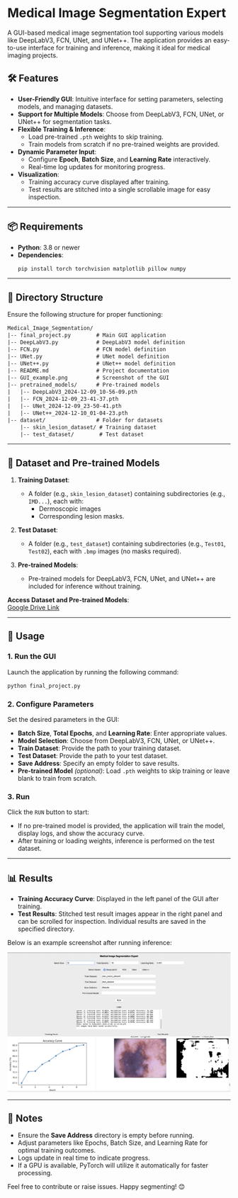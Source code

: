 # Medical Image Segmentation Expert

A GUI-based medical image segmentation tool supporting various models like DeepLabV3, FCN, UNet, and UNet++. The application provides an easy-to-use interface for training and inference, making it ideal for medical imaging projects.

## 🛠️ Features

- **User-Friendly GUI**: Intuitive interface for setting parameters, selecting models, and managing datasets.
- **Support for Multiple Models**: Choose from DeepLabV3, FCN, UNet, or UNet++ for segmentation tasks.
- **Flexible Training & Inference**:
  - Load pre-trained `.pth` weights to skip training.
  - Train models from scratch if no pre-trained weights are provided.
- **Dynamic Parameter Input**:
  - Configure **Epoch**, **Batch Size**, and **Learning Rate** interactively.
  - Real-time log updates for monitoring progress.
- **Visualization**:
  - Training accuracy curve displayed after training.
  - Test results are stitched into a single scrollable image for easy inspection.

---

## 📦 Requirements

- **Python**: 3.8 or newer
- **Dependencies**:
  ```bash
  pip install torch torchvision matplotlib pillow numpy
  ```

---

## 📂 Directory Structure

Ensure the following structure for proper functioning:

```plaintext
Medical_Image_Segmentation/
|-- final_project.py        # Main GUI application
|-- DeepLabV3.py            # DeepLabV3 model definition
|-- FCN.py                  # FCN model definition
|-- UNet.py                 # UNet model definition
|-- UNet++.py               # UNet++ model definition
|-- README.md               # Project documentation
|-- GUI_example.png         # Screenshot of the GUI
|-- pretrained_models/      # Pre-trained models
|   |-- DeepLabV3_2024-12-09_10-56-09.pth
|   |-- FCN_2024-12-09_23-41-37.pth
|   |-- UNet_2024-12-09_23-50-41.pth
|   |-- UNet++_2024-12-10_01-04-23.pth
|-- dataset/                # Folder for datasets
    |-- skin_lesion_dataset/ # Training dataset
    |-- test_dataset/        # Test dataset
```

---

## 📑 Dataset and Pre-trained Models

1. **Training Dataset**:
   - A folder (e.g., `skin_lesion_dataset`) containing subdirectories (e.g., `IMD...`), each with:
     - Dermoscopic images
     - Corresponding lesion masks.

2. **Test Dataset**:
   - A folder (e.g., `test_dataset`) containing subdirectories (e.g., `Test01`, `Test02`), each with `.bmp` images (no masks required).

3. **Pre-trained Models**:
   - Pre-trained models for DeepLabV3, FCN, UNet, and UNet++ are included for inference without training.

**Access Dataset and Pre-trained Models**:  
[Google Drive Link](https://drive.google.com/drive/folders/1jXeejsBN_O1_mSY7S0zUFZuyRUKbSrg5?usp=sharing)

---

## 🚀 Usage

### 1. Run the GUI
Launch the application by running the following command:
```bash
python final_project.py
```

### 2. Configure Parameters
Set the desired parameters in the GUI:
- **Batch Size**, **Total Epochs**, and **Learning Rate**: Enter appropriate values.
- **Model Selection**: Choose from DeepLabV3, FCN, UNet, or UNet++.
- **Train Dataset**: Provide the path to your training dataset.
- **Test Dataset**: Provide the path to your test dataset.
- **Save Address**: Specify an empty folder to save results.
- **Pre-trained Model** *(optional)*: Load `.pth` weights to skip training or leave blank to train from scratch.

### 3. Run
Click the `RUN` button to start:
- If no pre-trained model is provided, the application will train the model, display logs, and show the accuracy curve.
- After training or loading weights, inference is performed on the test dataset.

---

## 📊 Results

- **Training Accuracy Curve**: Displayed in the left panel of the GUI after training.
- **Test Results**: Stitched test result images appear in the right panel and can be scrolled for inspection. Individual results are saved in the specified directory.

Below is an example screenshot after running inference:

![GUI Example](GUI_DeepLabV3.png)

---

## 📝 Notes

- Ensure the **Save Address** directory is empty before running.
- Adjust parameters like Epochs, Batch Size, and Learning Rate for optimal training outcomes.
- Logs update in real time to indicate progress.
- If a GPU is available, PyTorch will utilize it automatically for faster processing.

Feel free to contribute or raise issues. Happy segmenting! 😊
